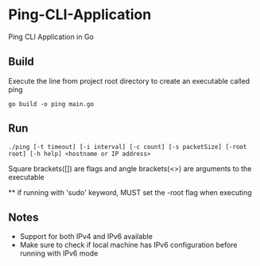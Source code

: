 # Ping-CLI-Application
Ping CLI Application in Go

## Build
Execute the line from project root directory to create an executable called ping

```
go build -o ping main.go
```

## Run
```
./ping [-t timeout] [-i interval] [-c count] [-s packetSize] [-root root] [-h help] <hostname or IP address>
```

Square brackets([]) are flags and angle brackets(<>) are arguments to the executable

** if running with 'sudo' keyword, MUST set the -root flag when executing

## Notes
- Support for both IPv4 and IPv6 available
- Make sure to check if local machine has IPv6 configuration before running with IPv6 mode
